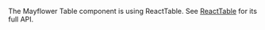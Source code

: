 The Mayflower Table component is using ReactTable. See [ReactTable](https://www.npmjs.com/package/react-table) for its full API.